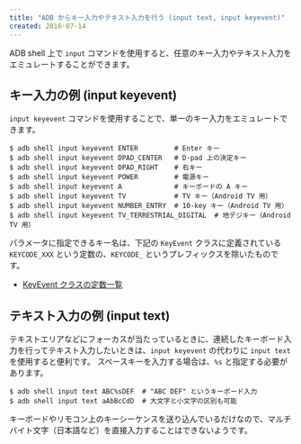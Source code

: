 ```yaml
---
title: "ADB からキー入力やテキスト入力を行う (input text, input keyevent)"
created: 2016-07-14
---
```


ADB shell 上で `input` コマンドを使用すると、任意のキー入力やテキスト入力をエミュレートすることができます。

キー入力の例 (input keyevent)
----

`input keyevent` コマンドを使用することで、単一のキー入力をエミュレートできます。

```
$ adb shell input keyevent ENTER         # Enter キー
$ adb shell input keyevent DPAD_CENTER   # D-pad 上の決定キー
$ adb shell input keyevent DPAD_RIGHT    # 右キー
$ adb shell input keyevent POWER         # 電源キー
$ adb shell input keyevent A             # キーボードの A キー
$ adb shell input keyevent TV            # TV キー（Android TV 用）
$ adb shell input keyevent NUMBER_ENTRY  # 10-key キー（Android TV 用）
$ adb shell input keyevent TV_TERRESTRIAL_DIGITAL  # 地デジキー（Android TV 用）
```

パラメータに指定できるキー名は、下記の `KeyEvent` クラスに定義されている `KEYCODE_XXX` という定数の、`KEYCODE_` というプレフィックスを除いたものです。

- [KeyEvent クラスの定数一覧](https://developer.android.com/reference/android/view/KeyEvent.html#constants)


テキスト入力の例 (input text)
----

テキストエリアなどにフォーカスが当たっているときに、連続したキーボード入力を行ってテキスト入力したいときは、`input keyevent` の代わりに `input text` を使用すると便利です。
スペースキーを入力する場合は、`%s` と指定する必要があります。

```
$ adb shell input text ABC%sDEF  # "ABC DEF" というキーボード入力
$ adb shell input text aAbBcCdD  # 大文字と小文字の区別も可能
```

キーボードやリモコン上のキーシーケンスを送り込んでいるだけなので、マルチバイト文字（日本語など）を直接入力することはできないようです。

